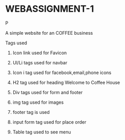 # WEBASSIGNMENT-1 
P


A simple website for an COFFEE business 

Tags used 

1) Icon link used for Favicon 

2) Ul/Li tags used for navbar

3) Icon i tag used for facebook,email,phone icons

4) H2 tag used for heading  Welcome to Coffee House

5) Div tags used for form  and footer

6) img tag used for images 

7) footer tag is used 

8) input form tag used for place order

9) Table tag used to see menu 

